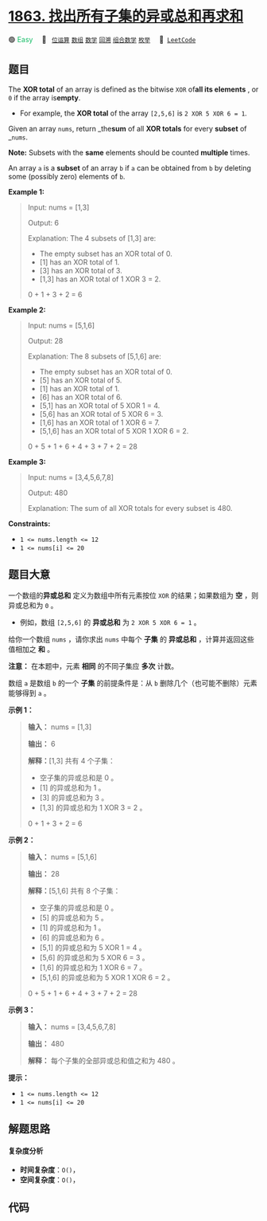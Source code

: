 # [1863. 找出所有子集的异或总和再求和](https://leetcode.com/problems/sum-of-all-subset-xor-totals)

🟢 <font color=#15bd66>Easy</font>&emsp; 🔖&ensp; [`位运算`](/outline/tag/bit-manipulation.md) [`数组`](/outline/tag/array.md) [`数学`](/outline/tag/math.md) [`回溯`](/outline/tag/backtracking.md) [`组合数学`](/outline/tag/combinatorics.md) [`枚举`](/outline/tag/enumeration.md)&emsp; 🔗&ensp;[`LeetCode`](https://leetcode.com/problems/sum-of-all-subset-xor-totals)

## 题目

The **XOR total** of an array is defined as the bitwise `XOR` of**all its
elements** , or `0` if the array is**empty**.

  * For example, the **XOR total** of the array `[2,5,6]` is `2 XOR 5 XOR 6 = 1`.

Given an array `nums`, return _the**sum** of all **XOR totals** for every
**subset** of _`nums`.

**Note:** Subsets with the **same** elements should be counted **multiple**
times.

An array `a` is a **subset** of an array `b` if `a` can be obtained from `b`
by deleting some (possibly zero) elements of `b`.



**Example 1:**

> Input: nums = [1,3]
> 
> Output: 6
> 
> Explanation: The 4 subsets of [1,3] are:
> - The empty subset has an XOR total of 0.
> - [1] has an XOR total of 1.
> - [3] has an XOR total of 3.
> - [1,3] has an XOR total of 1 XOR 3 = 2.
> 
> 0 + 1 + 3 + 2 = 6

**Example 2:**

> Input: nums = [5,1,6]
> 
> Output: 28
> 
> Explanation: The 8 subsets of [5,1,6] are:
> - The empty subset has an XOR total of 0.
> - [5] has an XOR total of 5.
> - [1] has an XOR total of 1.
> - [6] has an XOR total of 6.
> - [5,1] has an XOR total of 5 XOR 1 = 4.
> - [5,6] has an XOR total of 5 XOR 6 = 3.
> - [1,6] has an XOR total of 1 XOR 6 = 7.
> - [5,1,6] has an XOR total of 5 XOR 1 XOR 6 = 2.
> 
> 0 + 5 + 1 + 6 + 4 + 3 + 7 + 2 = 28

**Example 3:**

> Input: nums = [3,4,5,6,7,8]
> 
> Output: 480
> 
> Explanation: The sum of all XOR totals for every subset is 480.

**Constraints:**

  * `1 <= nums.length <= 12`
  * `1 <= nums[i] <= 20`


## 题目大意

一个数组的**异或总和** 定义为数组中所有元素按位 `XOR` 的结果；如果数组为 **空** ，则异或总和为 `0` 。

  * 例如，数组 `[2,5,6]` 的 **异或总和** 为 `2 XOR 5 XOR 6 = 1` 。

给你一个数组 `nums` ，请你求出 `nums` 中每个 **子集** 的 **异或总和** ，计算并返回这些值相加之 **和** 。

**注意：** 在本题中，元素 **相同** 的不同子集应 **多次** 计数。

数组 `a` 是数组 `b` 的一个 **子集** 的前提条件是：从 `b` 删除几个（也可能不删除）元素能够得到 `a` 。

**示例 1：**

> 
> 
> 
> 
> 
> **输入：** nums = [1,3]
> 
> **输出：** 6
> 
> **解释：**[1,3] 共有 4 个子集：
> - 空子集的异或总和是 0 。
> - [1] 的异或总和为 1 。
> - [3] 的异或总和为 3 。
> - [1,3] 的异或总和为 1 XOR 3 = 2 。
> 
> 0 + 1 + 3 + 2 = 6
> 
> 

**示例 2：**

> 
> 
> 
> 
> 
> **输入：** nums = [5,1,6]
> 
> **输出：** 28
> 
> **解释：**[5,1,6] 共有 8 个子集：
> - 空子集的异或总和是 0 。
> - [5] 的异或总和为 5 。
> - [1] 的异或总和为 1 。
> - [6] 的异或总和为 6 。
> - [5,1] 的异或总和为 5 XOR 1 = 4 。
> - [5,6] 的异或总和为 5 XOR 6 = 3 。
> - [1,6] 的异或总和为 1 XOR 6 = 7 。
> - [5,1,6] 的异或总和为 5 XOR 1 XOR 6 = 2 。
> 
> 0 + 5 + 1 + 6 + 4 + 3 + 7 + 2 = 28
> 
> 

**示例 3：**

> 
> 
> 
> 
> 
> **输入：** nums = [3,4,5,6,7,8]
> 
> **输出：** 480
> 
> **解释：** 每个子集的全部异或总和值之和为 480 。
> 
> 

**提示：**

  * `1 <= nums.length <= 12`
  * `1 <= nums[i] <= 20`


## 解题思路

#### 复杂度分析

- **时间复杂度**：`O()`，
- **空间复杂度**：`O()`，

## 代码

```javascript

```